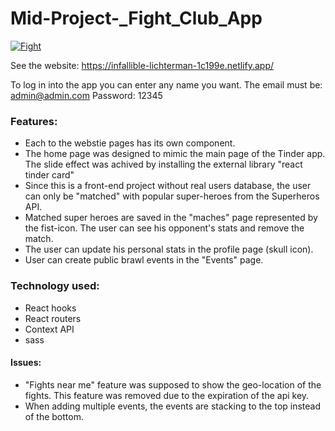 # Mid-Project-_Fight_Club_App

<a href="https://ibb.co/zSqtBJv"><img src="https://i.ibb.co/K9T8fwv/Fight.png" alt="Fight" border="0"></a>


See the website: https://infallible-lichterman-1c199e.netlify.app/

To log in into the app you can enter any name you want.
The email must be: admin@admin.com
Password: 12345

### Features: 
* Each to the webstie pages has its own component.
* The home page was designed to mimic the main page of the Tinder app. The slide effect was achived by installing the external library "react tinder card"
* Since this is a front-end project without real users database, the user can only be "matched" with popular super-heroes from the Superheros API.
* Matched super heroes are saved in the "maches" page represented by the fist-icon. The user can see his opponent's stats and remove the match.
* The user can update his personal stats in the profile page (skull icon).
* User can create public brawl events in the "Events" page.

### Technology used:
* React hooks
* React routers
* Context API
* sass

#### Issues:
* "Fights near me" feature was supposed to show the geo-location of the fights. This feature was removed due to the expiration of the api key.
* When adding multiple events, the events are stacking to the top instead of the bottom.
